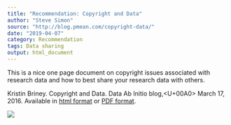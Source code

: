 ```yaml
---
title: "Recommendation: Copyright and Data"
author: "Steve Simon"
source: "http://blog.pmean.com/copyright-data/"
date: "2019-04-07"
category: Recommendation
tags: Data sharing
output: html_document
---
```


This is a nice one page document on copyright issues associated with
research data and how to best share your research data with others.


<!---More--->

Kristin Briney. Copyright and Data. Data Ab Initio blog,<U+00A0> March 17,
2016. Available in [html format](http://dataabinitio.com/?p=632) or [PDF
format](https://ndownloader.figshare.com/files/4849627).

![](../../web/images/copyright-data01.png)





